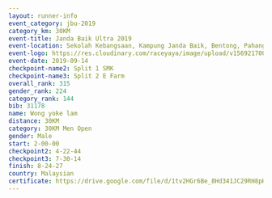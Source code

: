 ```yaml
---
layout: runner-info 
event_category: jbu-2019 
category_km: 30KM 
event-title: Janda Baik Ultra 2019 
event-location: Sekolah Kebangsaan, Kampung Janda Baik, Bentong, Pahang, Malaysia 
event-logo: https://res.cloudinary.com/raceyaya/image/upload/v1569217009/logo/janda-baik_vch1pc.jpg 
event-date: 2019-09-14 
checkpoint-name2: Split 1 SMK 
checkpoint-name3: Split 2 E Farm 
overall_rank: 315
gender_rank: 224
category_rank: 144
bib: 31178
name: Wong yoke lam
distance: 30KM
category: 30KM Men Open
gender: Male
start: 2-00-00
checkpoint2: 4-22-44
checkpoint3: 7-30-14
finish: 8-24-27
country: Malaysian
certificate: https://drive.google.com/file/d/1tv2HGr6Be_8Hd341JC29RH8pHzQ5E2vf/view?usp=sharing
---
```

